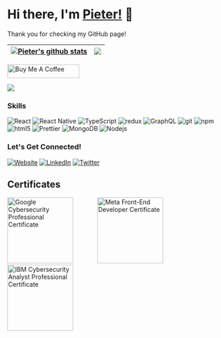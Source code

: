 # Hi there, I'm [Pieter!](https://pieterherman.dev) 👋

Thank you for checking my GitHub page!

| <a href="#"><img align="center" src="https://github-readme-stats.vercel.app/api?username=pieterherman-dev&show_icons=true&include_all_commits=true&theme=buefy&hide_border=true" alt="Pieter's github stats" /></a> | <a href="#"><img align="center" src="https://github-readme-stats.vercel.app/api/top-langs/?username=pieterherman-dev&layout=compact&theme=buefy&hide_border=true" /></a> |
| ------------- | ------------- |

<a href="https://www.buymeacoffee.com/pieterherman" target="_blank"><img src="https://cdn.buymeacoffee.com/buttons/default-blue.png" alt="Buy Me A Coffee" height="31" width="164"></a>

![](https://komarev.com/ghpvc/?username=pieterherman-dev)

<h3> Skills </h3>
<p>
  <img alt="React" src="https://img.shields.io/badge/-React-45b8d8?style=flat-square&logo=react&logoColor=white" />
  <img alt="React Native" src="https://img.shields.io/badge/react_native-000000?style=flat-square&logo=react&logoColor=white" />
  <img alt="TypeScript" src="https://img.shields.io/badge/-TypeScript-007ACC?style=flat-square&logo=typescript&logoColor=white" />
  <img alt="redux" src="https://img.shields.io/badge/-Redux-764ABC?style=flat-square&logo=redux&logoColor=white" />
  <img alt="GraphQL" src="https://img.shields.io/badge/-GraphQL-E10098?style=flat-square&logo=graphql&logoColor=white" />
  <img alt="git" src="https://img.shields.io/badge/-Git-F05032?style=flat-square&logo=git&logoColor=white" />
  <img alt="npm" src="https://img.shields.io/badge/-NPM-CB3837?style=flat-square&logo=npm&logoColor=white" />
  <img alt="html5" src="https://img.shields.io/badge/-HTML5-E34F26?style=flat-square&logo=html5&logoColor=white" />
  <img alt="Prettier" src="https://img.shields.io/badge/-Prettier-F7B93E?style=flat-square&logo=prettier&logoColor=white" />
  <img alt="MongoDB" src="https://img.shields.io/badge/-MongoDB-13aa52?style=flat-square&logo=mongodb&logoColor=white" />
  <img alt="Nodejs" src="https://img.shields.io/badge/-Nodejs-43853d?style=flat-square&logo=Node.js&logoColor=white" />
</p>

<h3>Let's Get Connected!</h3>
<p><a href="https://pieterherman.dev" target="_blank"><img alt="Website" src="https://img.shields.io/badge/Website-https://pieterherman.dev-blue?style=flat-square&logo=google-chrome"></a>
<a href="https://www.linkedin.com/in/pieterhermanuk/"  target="_blank"><img alt="LinkedIn" src="https://img.shields.io/badge/LinkedIn-Pieter%20Herman-blue?style=flat-square&logo=linkedin"></a>
<a href="https://twitter.com/bepieter" target="_blank"> <img alt="Twitter" src="https://img.shields.io/badge/Twitter-%40bepieter-blue?style=flat-square&logo=twitter"></a>

## Certificates

<img src="https://images.credly.com/size/340x340/images/0bf0f2da-a699-4c82-82e2-56dcf1f2e1c7/image.png" alt="Google Cybersecurity Professional Certificate" width="150"/> &nbsp;&nbsp;&nbsp;&nbsp;&nbsp;&nbsp;&nbsp;&nbsp;&nbsp;&nbsp;&nbsp;&nbsp;
<img src="https://images.credly.com/size/340x340/images/a850079a-75bb-41e1-adae-dedfabcf597c/Professional_Certificate_-_IBM_Cybersecurity_Analyst.png" alt="Meta Front-End Developer Certificate" width="150"/> &nbsp;&nbsp;&nbsp;&nbsp;&nbsp;&nbsp;&nbsp;&nbsp;&nbsp;&nbsp;&nbsp;&nbsp;
<img src="https://images.credly.com/size/340x340/images/e91ed0b0-842b-417f-8d2f-b07535febdda/image.png" alt="IBM Cybersecurity Analyst Professional Certificate" width="150"/>
